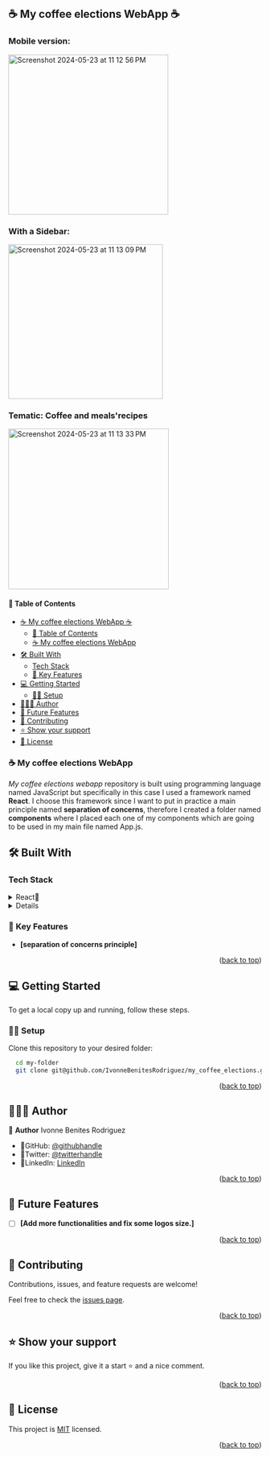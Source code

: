 
## ☕️ My coffee elections WebApp  ☕️

### Mobile version:<br/>
<img width="318" alt="Screenshot 2024-05-23 at 11 12 56 PM" src="https://github.com/IvonneBenitesRodriguez/my_coffee_elections/assets/22691013/c837ae1f-9986-443f-88e1-9d5bff30cb9c">

### With a Sidebar: <br/>
<img width="307" alt="Screenshot 2024-05-23 at 11 13 09 PM" src="https://github.com/IvonneBenitesRodriguez/my_coffee_elections/assets/22691013/71323faa-f600-49f2-8d98-f7b29569da56">

### Tematic: Coffee and meals'recipes <br/>
<img width="319" alt="Screenshot 2024-05-23 at 11 13 33 PM" src="https://github.com/IvonneBenitesRodriguez/my_coffee_elections/assets/22691013/a0fac53e-5c03-470a-a8bb-9fe40ce808a9">

#### 📗 Table of Contents

- [☕️ My coffee elections WebApp  ☕️](#️-my-coffee-elections-webapp--️)
    - [📗 Table of Contents](#-table-of-contents)
  - [☕️ My coffee elections WebApp ](#️-my-coffee-elections-webapp-)
- [🛠 Built With ](#-built-with-)
  - [Tech Stack ](#tech-stack-)
  - [📕 Key Features ](#-key-features-)
- [💻 Getting Started ](#-getting-started-)
  - [💪🏻 Setup](#-setup)
- [👩🏽‍💻 Author ](#-author-)
- [🔭 Future Features ](#-future-features-)
- [🤝 Contributing ](#-contributing-)
- [⭐️ Show your support ](#️-show-your-support-)
- [📝 License ](#-license-)

<!-- PROJECT DESCRIPTION -->

### ☕️ My coffee elections WebApp <a name="about-project"></a>
*My coffee elections webapp* repository is built using programming language named JavaScript but specifically in this case I used a framework named **React**. 
I choose this framework since I want to put in practice a main principle named **separation of concerns**, therefore I created a folder named **components** where I placed each one of my components which are going to be used in my main file named App.js.<br/>

## 🛠 Built With <a name="built-with"></a>

### Tech Stack <a name="tech-stack"></a>

<details>
<summary>React📕</summary>
  <ul>
    <li><a href="https://react.dev/">React</a></li>
  </ul>
  </details>
  <details>
    </ul>
    </details>

### 📕 Key Features <a name="key-features"></a>
- **[separation of concerns principle]**

<p align="right">(<a href="#readme-top">back to top</a>)</p>

## 💻 Getting Started <a name="getting-started"></a>

To get a local copy up and running, follow these steps.

### 💪🏻 Setup

Clone this repository to your desired folder:


```sh
  cd my-folder
  git clone git@github.com/IvonneBenitesRodriguez/my_coffee_elections.git
```

<p align="right">(<a href="#readme-top">back to top</a>)</p>

## 👩🏽‍💻 Author <a name="author"></a>

🌸 **Author** Ivonne Benites Rodriguez <br/>

- 🌷GitHub: [@githubhandle](https://github.com/IvonneBenitesRodriguez)
- 🌷Twitter: [@twitterhandle](https://twitter.com/IvonneBenitesR)
- 🌷LinkedIn: [LinkedIn](https://www.linkedin.com/in/ivonnebenites/)
  

<p align="right">(<a href="#readme-top">back to top</a>)</p>

## 🔭 Future Features <a name="future-features"></a>

- [ ] **[Add more functionalities and fix some logos size.]**

<p align="right">(<a href="#readme-top">back to top</a>)</p>

## 🤝 Contributing <a name="contributing"></a>

Contributions, issues, and feature requests are welcome!

Feel free to check the [issues page](../../issues/).

<p align="right">(<a href="#readme-top">back to top</a>)</p>

## ⭐️ Show your support <a name="support"></a>

If you like this project, give it a start ⭐️ and a nice comment.

<p align="right">(<a href="#readme-top">back to top</a>)</p>

<!-- LICENSE -->

## 📝 License <a name="license"></a>

This project is [MIT](./LICENSE) licensed.

<p align="right">(<a href="#readme-top">back to top</a>)</p>

